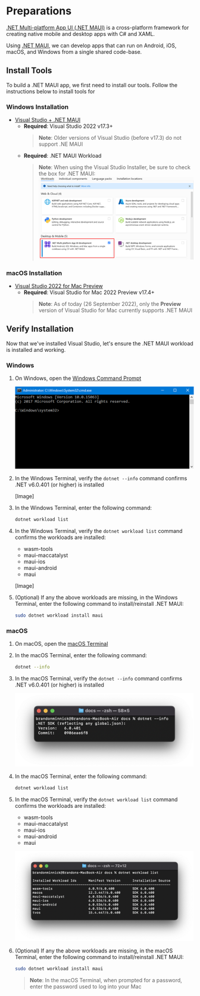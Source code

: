 # Preparations

[.NET Multi-platform App UI (.NET MAUI)](https://learn.microsoft.com/dotnet/maui/what-is-maui) is a cross-platform framework for creating native mobile and desktop apps with C# and XAML.

Using [.NET MAUI](https://learn.microsoft.com/dotnet/maui/what-is-maui), we can develop apps that can run on Android, iOS, macOS, and Windows from a single shared code-base.

## Install Tools

To build a .NET MAUI app, we first need to install our tools. Follow the instructions below to install tools for 

### Windows Installation

- [Visual Studio + .NET MAUI](https://visualstudio.microsoft.com/vs/)
  - **Required**: Visual Studio 2022 v17.3+
    > **Note**: Older versions of Visual Studio (before v17.3) do not support .NE MAUI
  - **Required**: .NET MAUI Workload
    > **Note**: When using the Visual Studio Installer, be sure to check the box for .NET MAUI:
    > ![.NET MAUI Workload](../images/vs_workloads.png)

### macOS Installation

- [Visual Studio 2022 for Mac Preview](https://visualstudio.microsoft.com/vs/)
  - **Required**: Visual Studio for Mac 2022 Preview v17.4+
    > **Note**: As of today (26 September 2022), only the **Preview** version of Visual Studio for Mac currently supports .NET MAUI

## Verify Installation

Now that we've installed Visual Studio, let's ensure the .NET MAUI workload is installed and working.

### Windows

1. On Windows, open the [Windows Command Prompt](https://www.businessinsider.com/guides/tech/how-to-open-command-prompt)

    ![Windows Command Prompt](../images/windows_command_prompt.png)

2. In the Windows  Terminal, verify the `dotnet --info` command confirms .NET v6.0.401 (or higher) is installed

    [Image]

3. In the Windows Terminal, enter the following command:
    ```bash
    dotnet workload list
    ```

4. In the Windows Terminal, verify the `dotnet workload list` command confirms the workloads are installed:
    - wasm-tools
    - maui-maccatalyst
    - maui-ios
    - maui-android
    - maui

    [Image]

5. (Optional) If any the above workloads are missing, in the Windows Terminal, enter the following command to install/reinstall .NET MAUI:
    ```bash
    sudo dotnet workload install maui
    ```

### macOS

1. On macOS, open the [macOS Terminal](https://support.apple.com/guide/terminal/open-or-quit-terminal-apd5265185d-f365-44cb-8b09-71a064a42125/mac)

2. In the macOS Terminal, enter the following command:
    ```bash
    dotnet --info
    ```
3. In the macOS Terminal, verify the `dotnet --info` command confirms .NET v6.0.401 (or higher) is installed

    ![dotnet info](../images/macos_dotnet_info.png)

4. In the macOS Terminal, enter the following command:
    ```bash
    dotnet workload list
    ```

5. In the macOS Terminal, verify the `dotnet workload list` command confirms the workloads are installed:
    - wasm-tools
    - maui-maccatalyst
    - maui-ios
    - maui-android
    - maui

    ![dotnet workload list](../images/macos_dotnet_workload_list.png)

6. (Optional) If any the above workloads are missing, in the macOS Terminal, enter the following command to install/reinstall .NET MAUI:
    ```bash
    sudo dotnet workload install maui
    ```
    > **Note**: In the macOS Terminal, when prompted for a password, enter the password used to log into your Mac

